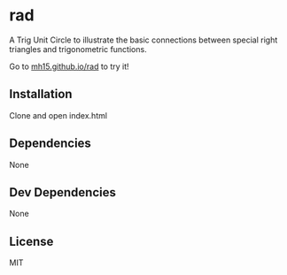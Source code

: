 # rad 

A Trig Unit Circle to illustrate the basic connections between special right triangles and trigonometric functions.

Go to [mh15.github.io/rad](mh15.github.io/rad "Github Pages") to try it!


## Installation

Clone and open index.html

## Dependencies

None

## Dev Dependencies


None

## License

MIT
